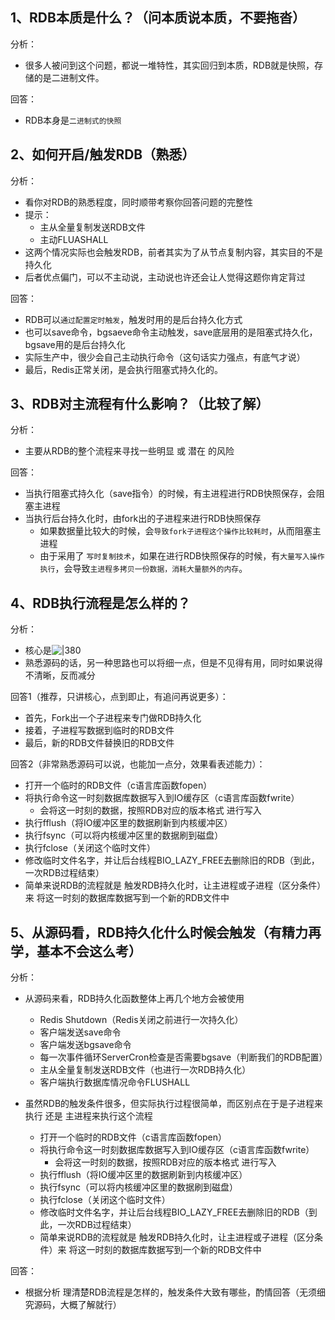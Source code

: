 
## 1、RDB本质是什么？（问本质说本质，不要拖沓）

分析：
- 很多人被问到这个问题，都说一堆特性，其实回归到本质，RDB就是快照，存储的是二进制文件。

回答：
- RDB本身是`二进制式的快照`

## 2、如何开启/触发RDB（熟悉）

分析：
- 看你对RDB的熟悉程度，同时顺带考察你回答问题的完整性
- 提示：
	- 主从全量复制发送RDB文件
	- 主动FLUASHALL
- 这两个情况实际也会触发RDB，前者其实为了从节点复制内容，其实目的不是持久化
- 后者优点偏门，可以不主动说，主动说也许还会让人觉得这题你肯定背过

回答：
- RDB可以`通过配置定时触发`，触发时用的是后台持久化方式
- 也可以save命令，bgsaeve命令主动触发，save底层用的是阻塞式持久化，bgsave用的是后台持久化
- 实际生产中，很少会自己主动执行命令（这句话实力强点，有底气才说）
- 最后，Redis正常关闭，是会执行阻塞式持久化的。

## 3、RDB对主流程有什么影响？（比较了解）

分析：
- 主要从RDB的整个流程来寻找一些明显 或 潜在 的风险

回答：
- 当执行阻塞式持久化（save指令）的时候，有主进程进行RDB快照保存，会阻塞主进程
- 当执行后台持久化时，由fork出的子进程来进行RDB快照保存
	- 如果数据量比较大的时候，会`导致fork子进程这个操作比较耗时`，从而阻塞主进程
	- 由于采用了 `写时复制技术`，如果在进行RDB快照保存的时候，有`大量写入操作执行`，会导致`主进程多拷贝一份数据，消耗大量额外的内存`。

## 4、RDB执行流程是怎么样的？

分析：
- 核心是![|380](https://my-obsidian-image.oss-cn-guangzhou.aliyuncs.com/2024/04/20f2fc1fda93a00f4949880b79ae482e.png)
- 熟悉源码的话，另一种思路也可以将细一点，但是不见得有用，同时如果说得不清晰，反而减分

回答1（推荐，只讲核心，点到即止，有追问再说更多）：
- 首先，Fork出一个子进程来专门做RDB持久化
- 接着，子进程写数据到临时的RDB文件
- 最后，新的RDB文件替换旧的RDB文件

回答2（非常熟悉源码可以说，也能加一点分，效果看表述能力）：
- 打开一个临时的RDB文件（c语言库函数fopen）
- 将执行命令这一时刻数据库数据写入到IO缓存区（c语言库函数fwrite）
	- 会将这一时刻的数据，按照RDB对应的版本格式 进行写入
- 执行fflush（将IO缓冲区里的数据刷新到内核缓冲区）
- 执行fsync（可以将内核缓冲区里的数据刷到磁盘）
- 执行fclose（关闭这个临时文件）
- 修改临时文件名字，并让后台线程BIO_LAZY_FREE去删除旧的RDB（到此，一次RDB过程结束）
- 简单来说RDB的流程就是 触发RDB持久化时，让主进程或子进程（区分条件）来 将这一时刻的数据库数据写到一个新的RDB文件中
## 5、从源码看，RDB持久化什么时候会触发（有精力再学，基本不会这么考）

分析：
- 从源码来看，RDB持久化函数整体上再几个地方会被使用
	- Redis Shutdown（Redis关闭之前进行一次持久化）
	- 客户端发送save命令
	- 客户端发送bgsave命令
	- 每一次事件循环ServerCron检查是否需要bgsave（判断我们的RDB配置）
	- 主从全量复制发送RDB文件（也进行一次RDB持久化）
	- 客户端执行数据库情况命令FLUSHALL

- 虽然RDB的触发条件很多，但实际执行过程很简单，而区别点在于是子进程来执行 还是 主进程来执行这个流程
	- 打开一个临时的RDB文件（c语言库函数fopen）
	- 将执行命令这一时刻数据库数据写入到IO缓存区（c语言库函数fwrite）
		- 会将这一时刻的数据，按照RDB对应的版本格式 进行写入
	- 执行fflush（将IO缓冲区里的数据刷新到内核缓冲区）
	- 执行fsync（可以将内核缓冲区里的数据刷到磁盘）
	- 执行fclose（关闭这个临时文件）
	- 修改临时文件名字，并让后台线程BIO_LAZY_FREE去删除旧的RDB（到此，一次RDB过程结束）
	- 简单来说RDB的流程就是 触发RDB持久化时，让主进程或子进程（区分条件）来 将这一时刻的数据库数据写到一个新的RDB文件中


回答：
- 根据分析 理清楚RDB流程是怎样的，触发条件大致有哪些，酌情回答（无须细究源码，大概了解就行）
